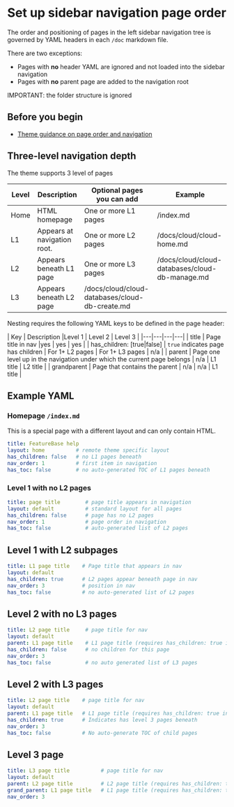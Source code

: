 # Set up sidebar navigation page order

The order and positioning of pages in the left sidebar navigation tree is governed by YAML headers in each `/doc` markdown file.

There are two exceptions:
* Pages with **no** header YAML are ignored and not loaded into the sidebar navigation
* Pages with **no** parent page are added to the navigation root

IMPORTANT: the folder structure is ignored

## Before you begin

* [Theme guidance on page order and navigation](https://just-the-docs.github.io/just-the-docs/docs/navigation-structure/)

## Three-level navigation depth

The theme supports 3 level of pages

| Level | Description | Optional pages you can add | Example |
|---|---|---|---|
| Home | HTML homepage | One or more L1 pages | /index.md |
| L1 | Appears at navigation root. | One or more L2 pages | /docs/cloud/cloud-home.md |
| L2 | Appears beneath L1 page | One or more L3 pages | /docs/cloud/cloud-databases/cloud-db-manage.md |
| L3 | Appears beneath L2 page | /docs/cloud/cloud-databases/cloud-db-create.md |

Nesting requires the following YAML keys to be defined in the page header:

| Key | Description |Level 1 | Level 2 | Level 3 |
|---|---|---|---|
| title | Page title in nav |yes | yes | yes |
| has_children: [true|false] | `true` indicates page has children | For 1+ L2 pages | For 1+ L3 pages | n/a |
| parent | Page one level up in the navigation under which the current page belongs | n/a | L1 title | L2 title |
| grandparent | Page that contains the parent | n/a | n/a | L1 title |

## Example YAML

### Homepage `/index.md`

This is a special page with a different layout and can only contain HTML.

```yaml
title: FeatureBase help
layout: home          # remote theme specific layout
has_children: false   # no L1 pages beneath
nav_order: 1          # first item in navigation
has_toc: false        # no auto-generated TOC of L1 pages beneath
```

### Level 1 with no L2 pages

```yaml
title: page title        # page title appears in navigation
layout: default          # standard layout for all pages
has_children: false      # page has no L2 pages
nav_order: 1             # page order in navigation
has_toc: false           # auto-generated list of L2 pages
```

## Level 1 with L2 subpages

```yaml
title: L1 page title    # Page title that appears in nav
layout: default
has_children: true      # L2 pages appear beneath page in nav
nav_order: 3            # position in nav
has_toc: false          # no auto-generated list of L2 pages
```

## Level 2 with no L3 pages

```yaml
title: L2 page title     # page title for nav
layout: default
parent: L1 page title    # L1 page title (requires has_children: true in L1 page)
has_children: false      # no children for this page
nav_order: 3
has_toc: false           # no auto generated list of L3 pages
```

## Level 2 with L3 pages

```yaml
title: L2 page title    # page title for nav
layout: default
parent: L1 page title   # L1 page title (requires has_children: true in L1 page)
has_children: true      # Indicates has level 3 pages beneath
nav_order: 3
has_toc: false          # No auto-generate TOC of child pages
```

## Level 3 page

```yaml
title: L3 page title          # page title for nav
layout: default
parent: L2 page title         # L2 page title (requires has_children: true in L2 page)
grand_parent: L1 page title   # L1 page title (requires has_children: true in L1 page)
nav_order: 3
```
